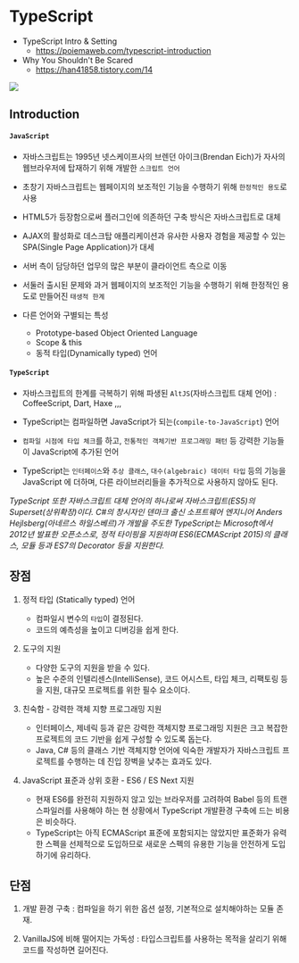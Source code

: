 # TypeScript

- TypeScript Intro & Setting
   - https://poiemaweb.com/typescript-introduction
- Why You Shouldn't Be Scared
   - https://han41858.tistory.com/14
   
<img src = "https://poiemaweb.com/img/atscript.png"/>

Introduction
--------

#### `JavaScript`
   - 자바스크립트는 1995년 넷스케이프사의 브렌던 아이크(Brendan Eich)가 자사의 웹브라우저에 탑재하기 위해 개발한 `스크립트 언어`
   - 초창기 자바스크립트는 웹페이지의 보조적인 기능을 수행하기 위해 `한정적인 용도`로 사용
   - HTML5가 등장함으로써 플러그인에 의존하던 구축 방식은 자바스크립트로 대체
   - AJAX의 활성화로 데스크탑 애플리케이션과 유사한 사용자 경험을 제공할 수 있는 SPA(Single Page Application)가 대세
   - 서버 측이 담당하던 업무의 많은 부분이 클라이언트 측으로 이동
   - 서둘러 출시된 문제와 과거 웹페이지의 보조적인 기능을 수행하기 위해 한정적인 용도로 만들어진 `태생적 한계`
   
   - 다른 언어와 구별되는 특성
      - Prototype-based Object Oriented Language
      - Scope & this
      - 동적 타입(Dynamically typed) 언어

#### `TypeScript`
   - 자바스크립트의 한계를 극복하기 위해 파생된 `AltJS`(자바스크립트 대체 언어) : CoffeeScript, Dart, Haxe ,,,
   - TypeScript는 컴파일하면 JavaScript가 되는(`compile-to-JavaScript`) 언어
   - `컴파일 시점에 타입 체크`를 하고, `전통적인 객체기반 프로그래밍 패턴` 등 강력한 기능들이 JavaScript에 추가된 언어
   
   - TypeScript는 `인터페이스`와 `추상 클래스`, `대수(algebraic) 데이터 타입` 등의 기능을 JavaScript 에 더하며, 다른 라이브러리들을 추가적으로 사용하지 않아도 된다.

*TypeScript 또한 자바스크립트 대체 언어의 하나로써 자바스크립트(ES5)의 Superset(상위확장)이다. C#의 창시자인 덴마크 출신 소프트웨어 엔지니어 Anders Hejlsberg(아네르스 하일스베르)가 개발을 주도한 TypeScript는 Microsoft에서 2012년 발표한 오픈소스로, 정적 타이핑을 지원하며 ES6(ECMAScript 2015)의 클래스, 모듈 등과 ES7의 Decorator 등을 지원한다.*


장점
--------
1. 정적 타입 (Statically typed) 언어
   - 컴파일시 변수의 `타입`이 결정된다.
   - 코드의 예측성을 높이고 디버깅을 쉽게 한다.

2. 도구의 지원
   - 다양한 도구의 지원을 받을 수 있다.
   - 높은 수준의 인텔리센스(IntelliSense), 코드 어시스트, 타입 체크, 리팩토링 등을 지원, 대규모 프로젝트를 위한 필수 요소이다.

3. 친숙함 - 강력한 객체 지향 프로그래밍 지원
   - 인터페이스, 제네릭 등과 같은 강력한 객체지향 프로그래밍 지원은 크고 복잡한 프로젝트의 코드 기반을 쉽게 구성할 수 있도록 돕는다.
   - Java, C# 등의 클래스 기반 객체지향 언어에 익숙한 개발자가 자바스크립트 프로젝트를 수행하는 데 진입 장벽을 낮추는 효과도 있다.

4. JavaScript 표준과 상위 호환 - ES6 / ES Next 지원
   - 현재 ES6를 완전히 지원하지 않고 있는 브라우저를 고려하여 Babel 등의 트랜스파일러를 사용해야 하는 현 상황에서 TypeScript 개발환경 구축에 드는 비용은 비슷하다.
   - TypeScript는 아직 ECMAScript 표준에 포함되지는 않았지만 표준화가 유력한 스펙을 선제적으로 도입하므로 새로운 스펙의 유용한 기능을 안전하게 도입하기에 유리하다.
   
단점
--------
1. 개발 환경 구축 : 컴파일을 하기 위한 옵션 설정, 기본적으로 설치해야하는 모듈 존재.

2. VanillaJS에 비해 떨어지는 가독성 : 타입스크립트를 사용하는 목적을 살리기 위해 코드를 작성하면 길어진다.
